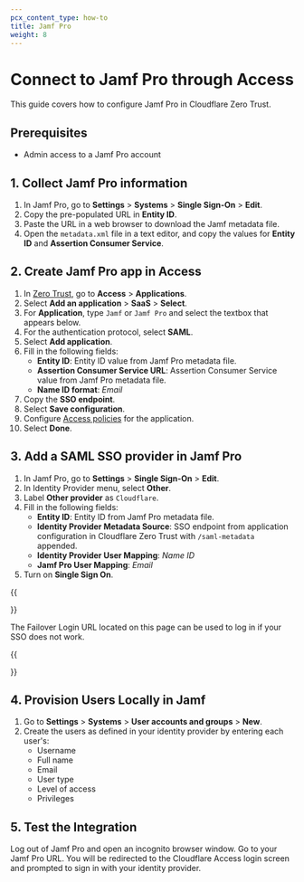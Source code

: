 ```yaml
---
pcx_content_type: how-to
title: Jamf Pro
weight: 8
---
```


# Connect to Jamf Pro through Access

This guide covers how to configure Jamf Pro in Cloudflare Zero Trust.

## Prerequisites

- Admin access to a Jamf Pro account

## 1. Collect Jamf Pro information

1. In Jamf Pro, go to **Settings** > **Systems** > **Single Sign-On** > **Edit**.
2. Copy the pre-populated URL in **Entity ID**.
3. Paste the URL in a web browser to download the Jamf metadata file.
4. Open the `metadata.xml` file in a text editor, and copy the values for **Entity ID** and **Assertion Consumer Service**.

## 2. Create Jamf Pro app in Access

1. In [Zero Trust](https://one.dash.cloudflare.com), go to **Access** > **Applications**.
2. Select **Add an application** > **SaaS** > **Select**.
3. For **Application**, type `Jamf`  or `Jamf Pro` and select the textbox that appears below.
4. For the authentication protocol, select **SAML**.
5. Select **Add application**.
6. Fill in the following fields:
    - **Entity ID**: Entity ID value from Jamf Pro metadata file.
    - **Assertion Consumer Service URL**: Assertion Consumer Service value from Jamf Pro metadata file.
    - **Name ID format**: _Email_
7. Copy the **SSO endpoint**.
8. Select **Save configuration**.
9. Configure [Access policies](/cloudflare-one/policies/access/) for the application.
10. Select **Done**.

## 3. Add a SAML SSO provider in Jamf Pro

1. In Jamf Pro, go to **Settings** > **Single Sign-On** > **Edit**.
2. In Identity Provider menu, select **Other**.
3. Label **Other provider** as `Cloudflare`.
4. Fill in the following fields:
    - **Entity ID**: Entity ID from Jamf Pro metadata file.
    - **Identity Provider Metadata Source**: SSO endpoint from application configuration in Cloudflare Zero Trust with `/saml-metadata` appended.
    - **Identity Provider User Mapping**: _Name ID_
    - **Jamf Pro User Mapping**: _Email_
5. Turn on **Single Sign On**.

{{<Aside type="note">}}

The Failover Login URL located on this page can be used to log in if your SSO does not work.

{{</Aside>}}

## 4. Provision Users Locally in Jamf

1. Go to **Settings** > **Systems** > **User accounts and groups** > **New**.
2. Create the users as defined in your identity provider by entering each user's:
    - Username
    - Full name
    - Email
    - User type
    - Level of access
    - Privileges

## 5. Test the Integration

Log out of Jamf Pro and open an incognito browser window. Go to your Jamf Pro URL. You will be redirected to the Cloudflare Access login screen and prompted to sign in with your identity provider.
